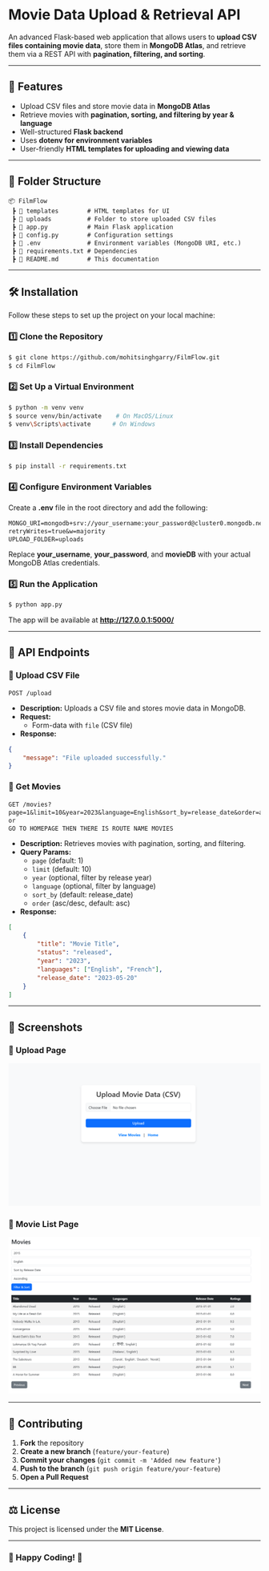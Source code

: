 # Movie Data Upload & Retrieval API

An advanced Flask-based web application that allows users to **upload CSV files containing movie data**, store them in **MongoDB Atlas**, and retrieve them via a REST API with **pagination, filtering, and sorting**.

---
## 🚀 Features
- Upload CSV files and store movie data in **MongoDB Atlas**
- Retrieve movies with **pagination, sorting, and filtering by year & language**
- Well-structured **Flask backend**
- Uses **dotenv for environment variables**
- User-friendly **HTML templates for uploading and viewing data**

---
## 📂 Folder Structure
```
📦 FilmFlow
 ┣ 📂 templates        # HTML templates for UI
 ┣ 📂 uploads          # Folder to store uploaded CSV files
 ┣ 📜 app.py           # Main Flask application
 ┣ 📜 config.py        # Configuration settings
 ┣ 📜 .env             # Environment variables (MongoDB URI, etc.)
 ┣ 📜 requirements.txt # Dependencies
 ┣ 📜 README.md        # This documentation
```

---
## 🛠 Installation
Follow these steps to set up the project on your local machine:

### 1️⃣ Clone the Repository
```sh
$ git clone https://github.com/mohitsinghgarry/FilmFlow.git
$ cd FilmFlow
```

### 2️⃣ Set Up a Virtual Environment
```sh
$ python -m venv venv
$ source venv/bin/activate    # On MacOS/Linux
$ venv\Scripts\activate      # On Windows
```

### 3️⃣ Install Dependencies
```sh
$ pip install -r requirements.txt
```

### 4️⃣ Configure Environment Variables
Create a **.env** file in the root directory and add the following:
```
MONGO_URI=mongodb+srv://your_username:your_password@cluster0.mongodb.net/movieDB?retryWrites=true&w=majority
UPLOAD_FOLDER=uploads
```
Replace **your_username**, **your_password**, and **movieDB** with your actual MongoDB Atlas credentials.

### 5️⃣ Run the Application
```sh
$ python app.py
```
The app will be available at **http://127.0.0.1:5000/**

---
## 📝 API Endpoints

### 🔹 Upload CSV File
```
POST /upload
```
- **Description:** Uploads a CSV file and stores movie data in MongoDB.
- **Request:**
  - Form-data with `file` (CSV file)
- **Response:**
```json
{
    "message": "File uploaded successfully."
}
```

### 🔹 Get Movies
```
GET /movies?page=1&limit=10&year=2023&language=English&sort_by=release_date&order=asc
or
GO TO HOMEPAGE THEN THERE IS ROUTE NAME MOVIES
```
- **Description:** Retrieves movies with pagination, sorting, and filtering.
- **Query Params:**
  - `page` (default: 1)
  - `limit` (default: 10)
  - `year` (optional, filter by release year)
  - `language` (optional, filter by language)
  - `sort_by` (default: release_date)
  - `order` (asc/desc, default: asc)
- **Response:**
```json
[
    {
        "title": "Movie Title",
        "status": "released",
        "year": "2023",
        "languages": ["English", "French"],
        "release_date": "2023-05-20"
    }
]
```

---
## 📸 Screenshots

### 🔹 Upload Page
![Upload Page](/public/upload.png)

### 🔹 Movie List Page
![Movie List](/public/movies.png)

---
## 🤝 Contributing
1. **Fork** the repository
2. **Create a new branch** (`feature/your-feature`)
3. **Commit your changes** (`git commit -m 'Added new feature'`)
4. **Push to the branch** (`git push origin feature/your-feature`)
5. **Open a Pull Request**

---
## ⚖ License
This project is licensed under the **MIT License**.

---

### 🎯 Happy Coding! 🚀
